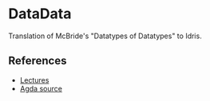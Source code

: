 # DataData

Translation of McBride's "Datatypes of Datatypes" to Idris.

## References

* [Lectures](https://www.cs.ox.ac.uk/projects/utgp/school/conor.pdf)
* [Agda source](https://github.com/pigworker/SSGEP-DataData)

